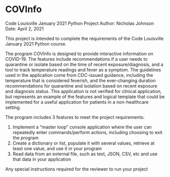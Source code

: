 # COVInfo
Code Louisville January 2021 Python Project
Author: Nicholas Johnson
Date: April 2, 2021

This project is intended to complete the requirements of the Code Louisville January 2021 Python course.

The program COVInfo is designed to provide interactive information on COVID-19.
The features include recommendations if a user needs to quarantine or isolate based 
on the time of recent exposure/diagnosis, and a tool to track temperature readings 
and fever as a symptom. The guidelines used in the application come from CDC-issued
guidance, including the temperature that is considered feverish, and the ever-changing 
duration recommendations for quarantine and isolation based on recent exposure and
diagnosis status. This application is not verified for clinical application, but 
represents an example of the features and logical template that could be implemented
for a useful application for patients in a non-healthcare setting.


The program includes 3 features to meet the project requirements:
1. Implement a “master loop” console application where the user can repeatedly enter commands/perform actions, including choosing to exit the program
2. Create a dictionary or list, populate it with several values, retrieve at least one value, and use it in your program
3. Read data from an external file, such as text, JSON, CSV, etc and use that data in your application

Any special instructions required for the reviewer to run your project
